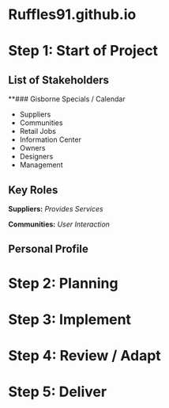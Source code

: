 # Ruffles91.github.io

# Step 1: Start of Project

## List of Stakeholders

**### Gisborne Specials / Calendar
- Suppliers
- Communities
- Retail Jobs
- Information Center
- Owners
- Designers
- Management

## Key Roles

**Suppliers:**
*Provides Services*

**Communities:**
*User Interaction*


## Personal Profile

# Step 2: Planning

# Step 3: Implement

# Step 4: Review / Adapt

# Step 5: Deliver
